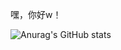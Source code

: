 嘿，你好w！

![Anurag's GitHub stats](https://github-readme-stats.vercel.app/api?username=Xiaomichael&count_private=true&theme=dracula)
